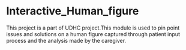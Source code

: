 Interactive_Human_figure
========================
This project is a part of UDHC project.This module is used to pin point issues and solutions on a human figure captured through 
patient input process and the analysis made by the caregiver.

